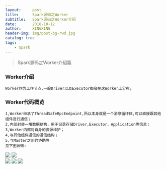 ```yaml
---
layout:     post
title:      Spark源码之Worker
subtitle:   Spark源码之Worker介绍
date:       2018-10-12
author:     XINGXING
header-img: img/post-bg-rwd.jpg
catalog: true
tags:
    - Spark
---
```


>
>Spark源码之Worker介绍篇
> 

### Worker介绍
    Worker作为工作节点,一般Driver以及Executor都会在这Worker上分布;
    
### Worker代码概览   
    1,Worker继承了ThreadSafeRpcEndpoint,所以本身就是一个消息循环体,可以直接跟其他组件进行通信；
    2,内部封装一堆数据结构，用于记录存储Driver,Executor，Application等信息；
    3,Worker内部对自身的资源维护；
    4,与其他组件通信的通信结构；
    5,与Master之间的协助等
    见下图源码:
 
![](https://ws2.sinaimg.cn/large/006tNbRwly1fw59b9benfj313a0hiq3l.jpg) 
![](https://ws4.sinaimg.cn/large/006tNbRwly1fw59a67bqzj31d809yaax.jpg)    
![](https://ws3.sinaimg.cn/large/006tNbRwly1fw59dv0qggj317e07o74g.jpg)
![](https://ws3.sinaimg.cn/large/006tNbRwly1fw59f17r33j31ku05y0sx.jpg)
![](https://ws1.sinaimg.cn/large/006tNbRwgy1fw59igrfffj31i20viq4o.jpg)
